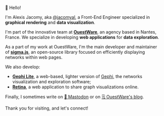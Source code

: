 👋 Hello!

I'm Alexis Jacomy, aka [@jacomyal](https://github.com/jacomyal), a Front-End Engineer specialized in **graphical rendering** and **data visualization**.

I'm part of the innovative team at **[OuestWare](https://www.ouestware.com)**, an agency based in Nantes, France. We specialize in developing **web applications** for **data exploration**.

As a part of my work at OuestWare, I'm the main developer and maintainer of **[sigma.js](https://sigmajs.org)**, an open-source library focused on efficiently displaying networks within web pages.

We also develop:
- **[Gephi Lite](https://gephi.org/gephi-lite/)**, a web-based, lighter version of [Gephi](https://gephi.org/), the networks visualization and exploration software;
- **[Retina](https://ouestware.gitlab.io/retina)**, a web application to share graph visualizations online.

Finally, I sometimes write on [🐘 Mastodon](https://vis.social/@jacomyal) or on [🗒 OuestWare's blog](https://www.ouestware.com/en/blog/).

Thank you for visiting, and let's connect!
